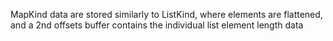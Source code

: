 MapKind data are stored similarly to ListKind, where elements are flattened, and a 2nd offsets buffer contains the individual list element length data
